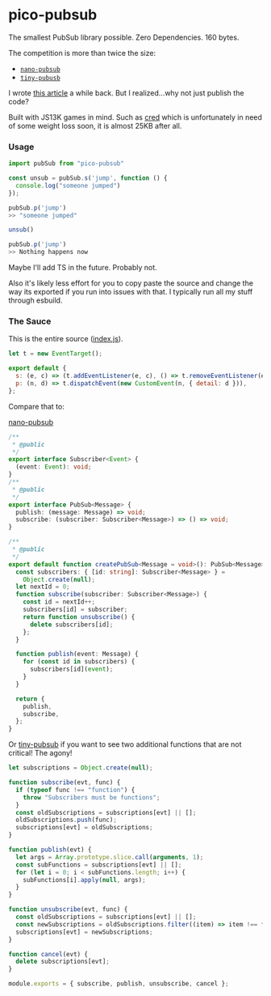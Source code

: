 # pico-pubsub

The smallest PubSub library possible. Zero Dependencies. 160 bytes.

The competition is more than twice the size:

- [`nano-pubsub`](https://github.com/bjoerge/nano-pubsub)
- [`tiny-pubusb`](https://github.com/LukeWood/tiny-pubsub)

I wrote [this article](https://hassanshaikley.medium.com/pubsub-in-half-a-kilobyte-b6cf6a66d674) a while back. But I realized...why not just publish the code?

Built with JS13K games in mind. Such as [cred](https://cred.fly.dev/html/index.html) which is unfortunately in need of some weight loss soon, it is almost 25KB after all.

### Usage

```javascript
import pubSub from "pico-pubsub"

const unsub = pubSub.s('jump', function () {
  console.log("someone jumped")
});

pubSub.p('jump')
>> "someone jumped"

unsub()

pubSub.p('jump')
>> Nothing happens now
```

Maybe I'll add TS in the future. Probably not.

Also it's likely less effort for you to copy paste the source and change the way its exported if you run into issues with that. I typically run all my stuff through esbuild.

### The Sauce

This is the entire source ([index.js](https://github.com/hassanshaikley/pico-pubsub/blob/master/index.js)).

```javascript
let t = new EventTarget();

export default {
  s: (e, c) => (t.addEventListener(e, c), () => t.removeEventListener(e, c)),
  p: (n, d) => t.dispatchEvent(new CustomEvent(n, { detail: d })),
};
```

Compare that to:

[nano-pubsub](https://github.com/bjoerge/nano-pubsub/blob/main/src/index.ts)

```typescript
/**
 * @public
 */
export interface Subscriber<Event> {
  (event: Event): void;
}
/**
 * @public
 */
export interface PubSub<Message> {
  publish: (message: Message) => void;
  subscribe: (subscriber: Subscriber<Message>) => () => void;
}

/**
 * @public
 */
export default function createPubSub<Message = void>(): PubSub<Message> {
  const subscribers: { [id: string]: Subscriber<Message> } =
    Object.create(null);
  let nextId = 0;
  function subscribe(subscriber: Subscriber<Message>) {
    const id = nextId++;
    subscribers[id] = subscriber;
    return function unsubscribe() {
      delete subscribers[id];
    };
  }

  function publish(event: Message) {
    for (const id in subscribers) {
      subscribers[id](event);
    }
  }

  return {
    publish,
    subscribe,
  };
}
```

Or [tiny-pubsub](https://github.com/LukeWood/tiny-pubsub/blob/master/pubsub.js) if you want to see two additional functions that are not critical! The agony!

```javascript
let subscriptions = Object.create(null);

function subscribe(evt, func) {
  if (typeof func !== "function") {
    throw "Subscribers must be functions";
  }
  const oldSubscriptions = subscriptions[evt] || [];
  oldSubscriptions.push(func);
  subscriptions[evt] = oldSubscriptions;
}

function publish(evt) {
  let args = Array.prototype.slice.call(arguments, 1);
  const subFunctions = subscriptions[evt] || [];
  for (let i = 0; i < subFunctions.length; i++) {
    subFunctions[i].apply(null, args);
  }
}

function unsubscribe(evt, func) {
  const oldSubscriptions = subscriptions[evt] || [];
  const newSubscriptions = oldSubscriptions.filter((item) => item !== func);
  subscriptions[evt] = newSubscriptions;
}

function cancel(evt) {
  delete subscriptions[evt];
}

module.exports = { subscribe, publish, unsubscribe, cancel };
```
